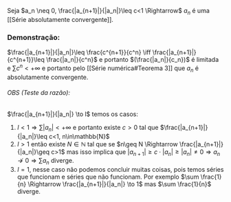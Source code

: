Seja $a_n \neq 0, \frac{|a_{n+1}|}{|a_n|}\leq c<1 \Rightarrow$ $a_n$ é uma [[Série absolutamente convergente]].

### Demonstração:
$\frac{|a_{n+1}|}{|a_n|}\leq \frac{c^{n+1}}{c^n} \iff \frac{|a_{n+1}|}{c^{n+1}}\leq \frac{|a_n|}{c^n}$ e portanto $(\frac{|a_n|}{c_n})$ é limitada e $\sum c^n <+\infty$ e portanto pelo [[Série numérica#Teorema 3]] que $a_n$ é absolutamente convergente.

###### OBS (Teste da razão):
$\frac{|a_{n+1}|}{|a_n|} \to l$ temos os casos:

1. $l<1 \Rightarrow \sum |a_n| <+\infty$ e portanto existe $c>0$ tal que $\frac{|a_{n+1}|}{|a_n|}\leq c<1, n\in\mathbb{N}$
2. $l>1$ então existe $N\in\mathbb{N}$ tal que se $n\geq N \Rightarrow \frac{|a_{n+1}|}{|a_n|}\geq c>1$ mas isso implica que $|a_{n+1}|\geq c \cdot |a_n| \geq |a_n| \neq 0 \Rightarrow a_n \not \to 0 \Rightarrow \sum a_n$ diverge.
3. $l=1$, nesse caso não podemos concluir muitas coisas, pois temos séries que funcionam e séries que não funcionam. Por exemplo $\sum \frac{1}{n} \Rightarrow \frac{|a_{n+1}|}{|a_n|} \to 1$ mas $\sum \frac{1}{n}$ diverge.